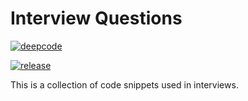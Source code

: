 # Interview Questions

[![deepcode](https://www.deepcode.ai/api/gh/badge?key=eyJhbGciOiJIUzI1NiIsInR5cCI6IkpXVCJ9.eyJwbGF0Zm9ybTEiOiJnaCIsIm93bmVyMSI6IkNVLTB4ZmYiLCJyZXBvMSI6IkphdmFzY3JpcHQtSW50ZXJ2aWV3IiwiaW5jbHVkZUxpbnQiOmZhbHNlLCJhdXRob3JJZCI6MTI0ODcsImlhdCI6MTU5NjA5OTk0OH0.Knh0PFcfzsEV8zLAnf8wGHCOursi1bz0MJzMrTn3xpg)](https://www.deepcode.ai/app/gh/CU-0xff/Javascript-Interview/_/dashboard?utm_content=gh%2FCU-0xff%2FJavascript-Interview)

[![release](https://img.shields.io/badge/release-v0.0-red.svg?style=flat-square)]()


This is a collection of code snippets used in interviews.